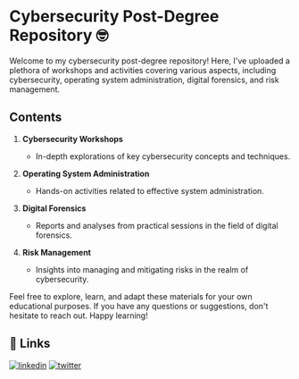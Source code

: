 # Cybersecurity Post-Degree Repository 🤓

Welcome to my cybersecurity post-degree repository! Here, I've uploaded a plethora of workshops and activities covering various aspects, including cybersecurity, operating system administration, digital forensics, and risk management.

## Contents

1. **Cybersecurity Workshops**
   - In-depth explorations of key cybersecurity concepts and techniques.

2. **Operating System Administration**
   - Hands-on activities related to effective system administration.

3. **Digital Forensics**
   - Reports and analyses from practical sessions in the field of digital forensics.

4. **Risk Management**
   - Insights into managing and mitigating risks in the realm of cybersecurity.

Feel free to explore, learn, and adapt these materials for your own educational purposes. If you have any questions or suggestions, don't hesitate to reach out. Happy learning!

## 🔗 Links

[![linkedin](https://img.shields.io/badge/linkedin-0A66C2?style=for-the-badge&logo=linkedin&logoColor=white)]([https://www.linkedin.com/](https://www.linkedin.com/in/juan-sandoval-delgado-a80556273/))
[![twitter](https://img.shields.io/badge/logo-gitlab-blue?logo=gitlab&logoColor=white)]([https://twitter.com/](https://github.com/SandovalJJ/)https://github.com/SandovalJJ/)

